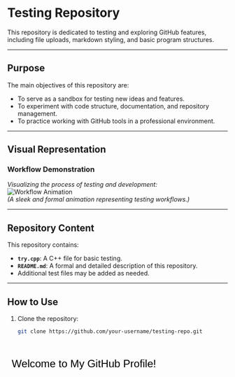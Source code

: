 # Testing Repository

This repository is dedicated to testing and exploring GitHub features, including file uploads, markdown styling, and basic program structures.

---

## Purpose

The main objectives of this repository are:
- To serve as a sandbox for testing new ideas and features.
- To experiment with code structure, documentation, and repository management.
- To practice working with GitHub tools in a professional environment.

---

## Visual Representation

### Workflow Demonstration  
*Visualizing the process of testing and development:*  
![Workflow Animation](https://media.giphy.com/media/xT0GqssRweIhlz209i/giphy.gif)  
*(A sleek and formal animation representing testing workflows.)*

---

## Repository Content

This repository contains:
- **`try.cpp`**: A C++ file for basic testing.
- **`README.md`**: A formal and detailed description of this repository.
- Additional test files may be added as needed.

---

## How to Use

1. Clone the repository:
   ```bash
   git clone https://github.com/your-username/testing-repo.git

<svg viewBox="0 0 500 120" xmlns="http://www.w3.org/2000/svg">
  <style>
    .text {
      font-family: Arial, sans-serif;
      font-size: 24px;
      fill: black;
      stroke: black;
      stroke-width: 0.5;
      animation: typing 3s steps(22) infinite, blink 0.5s step-end infinite;
      white-space: nowrap;
      overflow: hidden;
    }
    @keyframes typing {
      from {
        stroke-dasharray: 0, 100;
      }
      to {
        stroke-dasharray: 100, 0;
      }
    }
    @keyframes blink {
      50% {
        fill-opacity: 0;
      }
    }
  </style>
  <text x="10" y="60" class="text">Welcome to My GitHub Profile!</text>
</svg>
